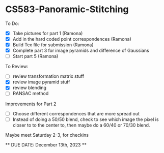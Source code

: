 # CS583-Panoramic-Stitching

To Do:
- [X] Take pictures for part 1 (Ramona)
- [X] Add in the hard coded point correspondences (Ramona)
- [X] Build Tex file for submission (Ramona)
- [X] Complete part 3 for image pyramids and difference of Gaussians
- [ ] Start part 5 (Ramona)

To Review:
- [ ] review transformation matrix stuff
- [X] review image pyramid stuff
- [X] review blending
- [ ] RANSAC method

Improvements for Part 2
- [ ] Choose different correspondences that are more spread out
- [ ] Instead of doing a 50/50 blend, check to see which image the pixel is closer to to the center to, then maybe do a 60/40 or 70/30 blend.

Maybe meet Saturday 2-3, for checkins 

** DUE DATE: December 13th, 2023 **

